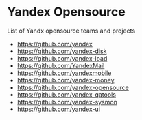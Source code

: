 Yandex Opensource
=================

List of Yandx opensource teams and projects

 * https://github.com/yandex
 * https://github.com/yandex-disk
 * https://github.com/yandex-load
 * https://github.com/YandexMail
 * https://github.com/yandexmobile
 * https://github.com/yandex-money
 * https://github.com/yandex-opensource
 * https://github.com/yandex-qatools
 * https://github.com/yandex-sysmon
 * https://github.com/yandex-ui
